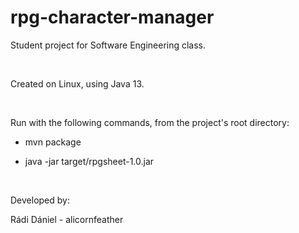 # rpg-character-manager

Student project for Software Engineering class.

&nbsp;

Created on Linux, using Java 13.

&nbsp;

Run with the following commands, from the project's root directory:

* mvn package

* java -jar target/rpgsheet-1.0.jar 

&nbsp;


Developed by:

Rádi Dániel - alicornfeather
